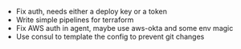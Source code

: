 * Fix auth, needs either a deploy key or a token
* Write simple pipelines for terraform
* Fix AWS auth in agent, maybe use aws-okta and some env magic
* Use consul to template the config to prevent git changes
